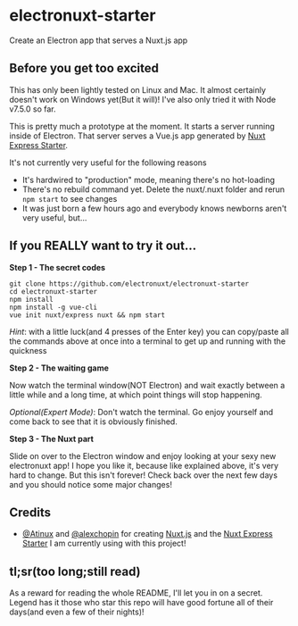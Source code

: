 # electronuxt-starter
Create an Electron app that serves a Nuxt.js app

## Before you get too excited
This has only been lightly tested on Linux and Mac. It almost certainly doesn't work on Windows yet(But it will)! I've also only tried it with Node v7.5.0 so far.

This is pretty much a prototype at the moment. It starts a server running inside of Electron. That server serves a Vue.js app generated by [Nuxt Express Starter](https://github.com/nuxt/express).

It's not currently very useful for the following reasons
- It's hardwired to "production" mode, meaning there's no hot-loading
- There's no rebuild command yet. Delete the nuxt/.nuxt folder and rerun `npm start` to see changes
- It was just born a few hours ago and everybody knows newborns aren't very useful, but...

## If you REALLY want to try it out...

**Step 1 - The secret codes**
```
git clone https://github.com/electronuxt/electronuxt-starter
cd electronuxt-starter
npm install
npm install -g vue-cli
vue init nuxt/express nuxt && npm start
```
*Hint*: with a little luck(and 4 presses of the Enter key) you can copy/paste all the commands above at once into a terminal to get up and running with the quickness

**Step 2 - The waiting game**

Now watch the terminal window(NOT Electron) and wait exactly between a little while and a long time, at which point things will stop happening.

*Optional(Expert Mode)*: Don't watch the terminal. Go enjoy yourself and come back to see that it is obviously finished.

**Step 3 - The Nuxt part**

Slide on over to the Electron window and enjoy looking at your sexy new electronuxt app! I hope you like it, because like explained above, it's very hard to change. But this isn't forever! Check back over the next few days and you should notice some major changes!

## Credits

- [@Atinux](https://github.com/Atinux) and [@alexchopin](https://github.com/alexchopin) for creating [Nuxt.js](https://github.com/nuxt/nuxt.js) and the [Nuxt Express Starter](https://github.com/nuxt/express) I am currently using with this project!

## tl;sr(too long;still read)

As a reward for reading the whole README, I'll let you in on a secret. Legend has it those who star this repo will have good fortune all of their days(and even a few of their nights)!
